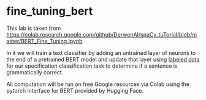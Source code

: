 # fine_tuning_bert

This lab is taken from https://colab.research.google.com/github/DerwenAI/spaCy_tuTorial/blob/master/BERT_Fine_Tuning.ipynb 

In it we will train a text classifier by adding an untrained layer of neurons to the end of 
a pretrained BERT model and update that layer using [labeled data](https://nyu-mll.github.io/CoLA/) for our 
specification classification task to determine if a sentence is grammatically correct.

All computation will be run on free Google resources via Colab using the pytorch interface for BERT provided by Hugging Face. 
